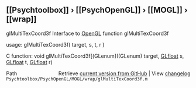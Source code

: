 ## [[Psychtoolbox]] &#8250; [[PsychOpenGL]] &#8250; [[MOGL]] &#8250; [[wrap]]

glMultiTexCoord3f  Interface to [OpenGL](OpenGL) function glMultiTexCoord3f  
  
usage:  glMultiTexCoord3f( target, s, t, r )  
  
C function:  void glMultiTexCoord3f[(GLenum]((GLenum) target, [GLfloat](GLfloat) s, [GLfloat](GLfloat) t, [GLfloat](GLfloat) r)  




<div class="code_header" style="text-align:right;">
  <span style="float:left;">Path&nbsp;&nbsp;</span> <span class="counter">Retrieve <a href=
  "https://raw.github.com/Psychtoolbox-3/Psychtoolbox-3/beta/Psychtoolbox/PsychOpenGL/MOGL/wrap/glMultiTexCoord3f.m">current version from GitHub</a> | View <a href=
  "https://github.com/Psychtoolbox-3/Psychtoolbox-3/commits/beta/Psychtoolbox/PsychOpenGL/MOGL/wrap/glMultiTexCoord3f.m">changelog</a></span>
</div>
<div class="code">
  <code>Psychtoolbox/PsychOpenGL/MOGL/wrap/glMultiTexCoord3f.m</code>
</div>

